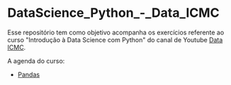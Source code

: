 # DataScience_Python_-_Data_ICMC

Esse repositório tem como objetivo acompanha os exercícios referente ao curso "Introdução à Data Science com Python" do canal de Youtube <a href="https://www.youtube.com/channel/UC_pily9Uu-j3BgAzjeEc60A">Data ICMC</a>.

A agenda do curso:

* <a href="https://github.com/cotozelo/DataScience_Python_-_Data_ICMC/blob/main/Notebooks/Introdu%C3%A7%C3%A3o_Pandas.ipynb">Pandas</a>



